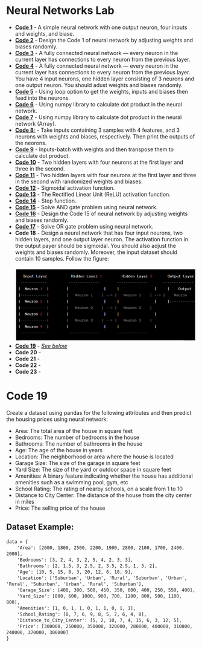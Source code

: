 # Neural Networks Lab
- **[Code 1](https://github.com/nishatrhythm/Neural-Networks/blob/main/code1.py)** - A simple neural network with one output neuron, four inputs and weights, and biase.
- **[Code 2](https://github.com/nishatrhythm/Neural-Networks/blob/main/code2.py)** - Design the Code 1 of neural network by adjusting weights and biases randomly.
- **[Code 3](https://github.com/nishatrhythm/Neural-Networks/blob/main/code3.py)** - A fully connected neural network — every neuron in the current layer has connections to every neuron from the previous layer.
- **[Code 4](https://github.com/nishatrhythm/Neural-Networks/blob/main/code4.py)** - A fully connected neural network — every neuron in the current layer has connections to every neuron from the previous layer. You have 4 input neurons, one hidden layer consisting of 3 neurons and one output neuron. You should adust weights and biases randomly.
- **[Code 5](https://github.com/nishatrhythm/Neural-Networks/blob/main/code5.py)** - Using loop option to get the weights, inputs and biases then feed into the neurons.
- **[Code 6](https://github.com/nishatrhythm/Neural-Networks/blob/main/code6.py)** - Using numpy library to calculate dot product in the neural network.
- **[Code 7](https://github.com/nishatrhythm/Neural-Networks/blob/main/code7.py)** - Using numpy library to calculate dot product in the neural network (Array).
- **[Code 8:](https://github.com/nishatrhythm/Neural-Networks/blob/main/code8.py)** - Take inputs containing 3 samples with 4 features, and 3 neurons with weights and biases, respectively. Then print the outputs of the neorons.
- **[Code 9](https://github.com/nishatrhythm/Neural-Networks/blob/main/code9.py)** - Inputs-batch with weights and then transpose them to calculate dot product.
- **[Code 10](https://github.com/nishatrhythm/Neural-Networks/blob/main/code10.py)** - Two hidden layers with four neurons at the first layer and three in the second.
- **[Code 11](https://github.com/nishatrhythm/Neural-Networks/blob/main/code11.py)** - Two hidden layers with four neurons at the first layer and three in the second with randomized weights and biases.
- **[Code 12](https://github.com/nishatrhythm/Neural-Networks/blob/main/code12.py)** - Sigmoidal activation function.
- **[Code 13](https://github.com/nishatrhythm/Neural-Networks/blob/main/code13.py)** - The Rectified Linear Unit (ReLU) activation function.
- **[Code 14](https://github.com/nishatrhythm/Neural-Networks/blob/main/code14.py)** - Step function.
- **[Code 15](https://github.com/nishatrhythm/Neural-Networks/blob/main/code15.py)** - Solve AND gate problem using neural network.
- **[Code 16](https://github.com/nishatrhythm/Neural-Networks/blob/main/code16.py)** - Design the Code 15 of neural network by adjusting weights and biases randomly.
- **[Code 17](https://github.com/nishatrhythm/Neural-Networks/blob/main/code17.py)** - Solve OR gate problem using neural network.
- **Code 18** - Design a neural network that has four input neurons, two hidden layers, and one output layer neuron. The activation function in the output payer should be sigmoidal. You should also adjust the weights and biases randomly. Moreover, the input dataset should contain 10 samples. Follow the figure:<br><br><img src="images/image1.png" alt="Image 1" width="600">
- **[Code 19](https://github.com/nishatrhythm/Neural-Networks/blob/main/code9.py)** - _[See below](https://github.com/nishatrhythm/Neural-Networks?tab=readme-ov-file#code-19)_
- **Code 20** -
- **Code 21** -
- **Code 22** -
- **Code 23** -

# Code 19
Create a dataset using pandas for the following attributes and then predict the housing prices using neural network:
- Area: The total area of the house in square feet
- Bedrooms: The number of bedrooms in the house
- Bathrooms: The number of bathrooms in the house
- Age: The age of the house in years
- Location: The neighborhood or area where the house is located
- Garage Size: The size of the garage in square feet
- Yard Size: The size of the yard or outdoor space in square feet
- Amenities: A binary feature indicating whether the house has additional amenities such as a swimming pool, gym, etc
- School Rating: The rating of nearby schools, on a scale from 1 to 10
- Distance to City Center: The distance of the house from the city center in miles
- Price: The selling price of the house

## Dataset Example:
```
data = {
    'Area': [2000, 1800, 2500, 2200, 1900, 2800, 2100, 1700, 2400, 2000],
    'Bedrooms': [3, 2, 4, 3, 2, 5, 4, 2, 3, 3],
    'Bathrooms': [2, 1.5, 3, 2.5, 2, 3.5, 2.5, 1, 3, 2],
    'Age': [10, 5, 15, 8, 3, 20, 12, 6, 18, 9],
    'Location': ['Suburban', 'Urban', 'Rural', 'Suburban', 'Urban', 'Rural', 'Suburban', 'Urban', 'Rural', 'Suburban'],
    'Garage_Size': [400, 300, 500, 450, 350, 600, 400, 250, 550, 400],
    'Yard_Size': [800, 600, 1000, 900, 700, 1200, 800, 500, 1100, 800],
    'Amenities': [1, 0, 1, 1, 0, 1, 1, 0, 1, 1],
    'School_Rating': [8, 7, 6, 9, 8, 5, 7, 6, 4, 8],
    'Distance_to_City_Center': [5, 2, 10, 7, 4, 15, 6, 3, 12, 5],
    'Price': [300000, 250000, 350000, 320000, 280000, 400000, 310000, 240000, 370000, 300000]
}
